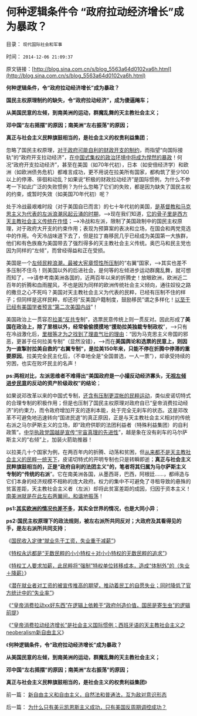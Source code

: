 # 何种逻辑条件令 “政府拉动经济增长”成为暴政？

目录： `现代国际社会和军事` 

时间： `2014-12-06 21:09:37` 

原文链接：[http://blog.sina.com.cn/s/blog_5563a64d0102va6h.html](http://blog.sina.com.cn/s/blog_5563a64d0102va6h.html)

**何种逻辑条件，令“政府拉动经济增长”成为暴政？**

**国民主权原理制约的缺失，令“政府拉动经济”，成为傻逼飚车；**

**从美国民意的左倾，到南美洲的运动，群魔乱舞的天主教社会主义；**

**邓中国“左右摇摆”的原因；南美洲“左右振荡”的原因；**

**真正与社会主义民粹旗鼓相当的，是社会主义的权贵利益集团**；

忽略了国民主权原理，[对于政府可能自利的财政开支的制约](../../../2012/4/26/民主不是为了选举政府，议会的目的是审核税收.md)，而指望“向国际接轨”的“政府开支拉动经济”，[在中国式集权的政治环境中将成为悍然的暴政](../../../2014/12/4/“进步，普选，民主，爱国”等筐筐，垃圾全都往里装.md)！何况“政府开支拉动经济”，甚至在美国（如70年代初），日本（如安倍经济学）和欧洲（如欧洲债务危机）都难言成功，更不用说在拉美所有国家，都构筑了至少100以上的停滞、徘徊和动乱？如果说“积极的财政拉动经济”是国际惯例，为什么不参考一下如此广泛的失败惯例？为什么忽略了它们的失败，都是因为缺失了国民主权的约束，或暂时失效（如美国70年代初）呢？

处于冷战最艰难时段（对于美国自已而言）的七十年代初的美国，[是基督教和马克思主义为代表的左派浪潮风起云涌的时期](../../../2011/10/17/占领大企业，占领福利局，占领华尔街.md)，——>现在我们知道，[它的骨子里是西方天主教社会主义传统在作怪](../../../2014/11/23/《21世纪的资本论》，测试“形右实左”的试金石.md)；——>冷战和左派，限制了美国政制中的国民主权原理，对于政府大开支的约束作用；表现为预算案的表决和立场，在国会和两党竞选中的作用。今天冷战味道下去了，但是拉丁裔移民几乎已经成为美国第一大族群，他们和有色族裔为美国带去了强烈得多的天主教社会主义传统。奥巴马和民主党也因为同样的“左倾”，而曾经得益和正在受损。

美国是一个[左倾民粹浪潮，最被大宪章惯性所压制](../../../2014/5/17/“大宪章法系”，缺乏大宪意精神，“宪改，宪政，普选”毫无意义.md)的“右翼”国家，——>其实也差不多压制不住鸟！则美国以外的后进社会，是何等的左倾进步运动群魔乱舞，就可想而知了，——>请参考南美洲各国的，近两百年以来的折腾史！放眼欧洲，欧洲近二百年的折腾和血雨腥风，不也是因为同样的欧洲传统社会主义倾向，通往奴役之路的撒旦之心不死吗？美国对天主教社会主义为代表的民粹，已经有压制不住的样子；但同样是这样民粹，却还将“反美国户籍制度，鼓励移民”谓之多样化！[以至于已经有美国学者预言“第二次美国内战](../../../2013/11/19/美国民主不需要宪法，枪械泛滥不是美国民主的保证.md)”！

美国政治上一贯容忍[拉美“反共专](../../../2012/2/17/革命是害怕被澄清的暴力建构，皮诺切特和阿连德.md)制”，选票民意传统上则一贯反对。因此形成了**美国在政治上，除了里根以外，经常偷偷摸摸地“援助拉美独裁专制政权**”，——>只有在冷战激化后，[里根等才为之找到了理直气壮的理由](../../../2011/8/12/里根减税灭苏联.md)：“因为马克思主义帝国的邪恶，更甚于任何拉美专制”（显然没错），——>而在**美国舆论和选票的民意上，则因为一直掣肘拉美自救的“右翼专制”，是拉美150年来，只能不停在折腾中停滞的重要原因**。拉美完全民主化后，（不幸地全是“全国普选，一人一票”），却承受持续的穷困，也实在败坏民主的名声！

**ps:两相对比，左派思维者不难得出“美国政府是一小撮反动经济寡头，无[视左倾进步民意](../../../2014/11/25/进步是个框，垃圾往里装！普选就是民主吗？是绝对真理吗？.md)的反动的资产阶级政权”的结论**；

如果说邓改革以来的中国式专制，[还含有压制更混帐的民粹运动](../../../2013/3/31/民粹运动的革命只是革自已的命.md)，类似皮诺切特式的合理专制的积极作用；但是也压制了国民主权原理对政府自已“皇帝消费拉动经济”的约束力，而令政府增加开支的逐利本能，处于完全无刹车的状态。这是邓改革不可避免地迅速转向“国进民退”的真正原因，正是与天主教社会主义相对的传统右派之马尔萨斯主义的立场，即“政府供职的法团利益者（特殊利益集团）的自利政策”。[中华执政党国越是宣传“宇宙真理的先进性](../../../2014/11/27/“拉动增长”就是“看得见的手”祸国殃民的铁证！.md)”，越是象在没有刹车的马尔萨斯主义的“右倾”上，加装火箭助推器！

以拉美几十个国家为例，在两百年内的折腾、动荡和贫困，但[从来都不是天主教社会主义的民粹一统天下](../../../2014/11/20/天主教社会主义笼罩下的南美洲.md)，皮诺切特式的开明专制也只是转瞬即逝；**真正与社会主义民粹旗鼓相当的，正是“政府自利的法团主义”的，笔者将其归属为马尔萨斯主义专制的“传统的右派**”。它在南美洲各国，从墨西哥，巴西，阿根廷……，都缔造与它们本身的经济规模不相称的庞大政府。权力的集中不可避免了寻租导致的悬殊的贫富差距，天主教社会主义者（左派）却将此贫富差距的成因，归因于资本主义！[南美洲就是在此左右两翼间，和谐地振荡](../../../2014/4/13/三角演义与传统左右派之间的转化，人权成为金标准.md)！

**ps1:[其实欧洲的情况也差不多](../../../2011/3/23/西方传统文化的愚昧落后.md)，其实全世界的情况，也是大同小异**；

**ps2:国民主权原理下的政法规则，被左右派所共同反对；大政府及其看得见的手，是左右派所共同支持**；

《[国民收入定律“就业先于工资，失业重于减薪”](../../../2014/11/12/国民收入定律“就业先于工资，失业重于减薪”.md)》

《[特权永远都是“无数民粹的小小特权＋对小小特权的无数民粹的追求”](../../../2014/11/14/从免费医疗到强制加薪，道德声讨科学的愚暴民粹！.md)》

《[特权工人要求加薪，此民粹将“强制”特权单位转移成本，造成“体制外”的（失业＋降薪）](../../../2014/11/21/国民收入定理适用复苏时期，也适合于萧条下降时期.md)》

《[潜在就业者对工资的被宣传推高的期望，推动着民工的自愿失业；同时降低了官方统计中的“失业率”](../../../2014/11/26/官媒宣传“平均工资上涨”，直接促进了失业失业，制造了民工荒；.md)》

《[“皇帝消费拉动xx好东西”在逻辑上依赖于“政府创造价值，国民是寄生虫”的逻辑前提](../../../2014/11/27/“拉动增长”就是“看得见的手”祸国殃民的铁证！.md)》

《[“皇帝消费拉动经济增长”是社会主义国际惯例；西班牙语的天主教社会主义之neoberalism新自由主义](../../../2014/12/5/“皇帝消费拉动经济增长”是社会主义的国际惯例.md)》

《**何种逻辑条件，令“政府拉动经济增长”成为暴政？**

**从美国民意的左倾，到南美洲的运动，群魔乱舞的天主教社会主义；**

**邓中国“左右摇摆”的原因；南美洲“左右振荡”的原因；**

**真正与社会主义民粹旗鼓相当的，是社会主义的权贵利益集团**》

前一篇： [新自由主义和自由主义，自然法和普通法，互为敌对意识形态](../../../2014/12/10/新自由主义和自由主义，自然法和普通法，互为敌对意识形态.md)

后一篇： [为什么只有美元凯恩斯主义成功，只有美国反周期调控成功？](../../../2014/11/28/为什么只有美元凯恩斯主义成功，只有美国反周期调控成功？.md)

